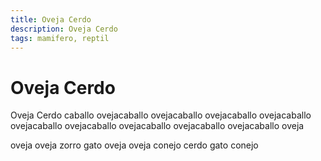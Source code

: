 ```yaml
---
title: Oveja Cerdo
description: Oveja Cerdo
tags: mamifero, reptil
---
```


# Oveja Cerdo

Oveja Cerdo caballo ovejacaballo ovejacaballo ovejacaballo ovejacaballo ovejacaballo ovejacaballo ovejacaballo ovejacaballo ovejacaballo oveja

oveja oveja zorro gato oveja oveja conejo cerdo gato conejo